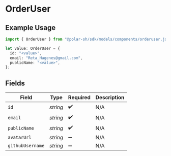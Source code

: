 # OrderUser

## Example Usage

```typescript
import { OrderUser } from "@polar-sh/sdk/models/components/orderuser.js";

let value: OrderUser = {
  id: "<value>",
  email: "Reta_Hagenes@gmail.com",
  publicName: "<value>",
};
```

## Fields

| Field              | Type               | Required           | Description        |
| ------------------ | ------------------ | ------------------ | ------------------ |
| `id`               | *string*           | :heavy_check_mark: | N/A                |
| `email`            | *string*           | :heavy_check_mark: | N/A                |
| `publicName`       | *string*           | :heavy_check_mark: | N/A                |
| `avatarUrl`        | *string*           | :heavy_minus_sign: | N/A                |
| `githubUsername`   | *string*           | :heavy_minus_sign: | N/A                |